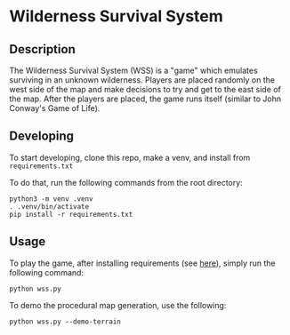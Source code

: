 # Wilderness Survival System

## Description

The Wilderness Survival System (WSS) is a "game" which emulates surviving in an
unknown wilderness. Players are placed randomly on the west side of the map and
make decisions to try and get to the east side of the map. After the players are
placed, the game runs itself (similar to John Conway's Game of Life).

## Developing

To start developing, clone this repo, make a venv, and install from
`requirements.txt`

To do that, run the following commands from the root directory:

```
python3 -m venv .venv
. .venv/bin/activate
pip install -r requirements.txt
```

## Usage

To play the game, after installing requirements (see [here](#developing)),
simply run the following command:

```
python wss.py
```

To demo the procedural map generation, use the following:

```
python wss.py --demo-terrain
```

